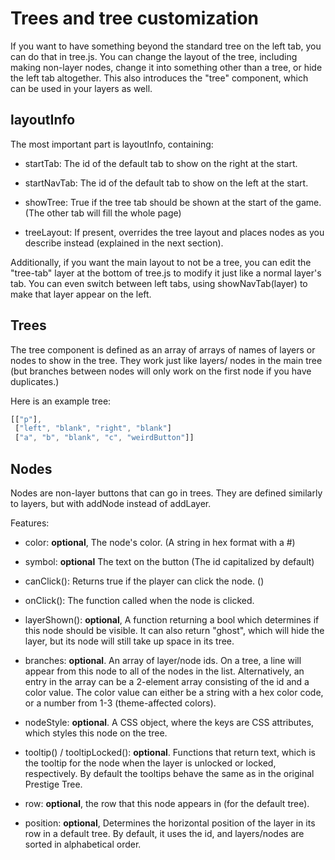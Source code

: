 # Trees and tree customization

If you want to have something beyond the standard tree on the left tab, you can do that in tree.js. You can change the layout
of the tree, including making non-layer nodes, change it into something other than a tree, or hide the left tab altogether.
This also introduces the "tree" component, which can be used in your layers as well.

## layoutInfo
The most important part is layoutInfo, containing:
- startTab: The id of the default tab to show on the right at the start.
- startNavTab: The id of the default tab to show on the left at the start.

- showTree: True if the tree tab should be shown at the start of the game. (The other tab will fill the whole page)
- treeLayout: If present, overrides the tree layout and places nodes as you describe instead (explained in the next section).

Additionally, if you want the main layout to not be a tree, you can edit the "tree-tab" layer at the bottom of tree.js to modify it just like a normal layer's tab. You can even switch between left tabs, using showNavTab(layer) to make that layer appear on the left.

## Trees

The tree component is defined as an array of arrays of names of layers or nodes to show in the tree. They work just like layers/
nodes in the main tree (but branches between nodes will only work on the first node if you have duplicates.)

Here is an example tree:
```js
[["p"],
 ["left", "blank", "right", "blank"]
 ["a", "b", "blank", "c", "weirdButton"]]
```

## Nodes

Nodes are non-layer buttons that can go in trees. They are defined similarly to layers, but with addNode instead of addLayer.

Features:

- color: **optional**, The node's color. (A string in hex format with a #)

- symbol: **optional** The text on the button (The id capitalized by default)

- canClick(): Returns true if the player can click the node. ()

- onClick(): The function called when the node is clicked.

- layerShown(): **optional**, A function returning a bool which determines if this node should be visible. It can also return "ghost", which will hide the layer, but its node will still take up space in its tree.

- branches: **optional**. An array of layer/node ids. On a tree, a line will appear from this node to all of the nodes in the list. Alternatively, an entry in the array can be a 2-element array consisting of the id and a color value. The color value can either be a string with a hex color code, or a number from 1-3 (theme-affected colors).

- nodeStyle: **optional**. A CSS object, where the keys are CSS attributes, which styles this node on the tree.

- tooltip() / tooltipLocked(): **optional**. Functions that return text, which is the tooltip for the node when the layer is unlocked or locked, respectively. By default the tooltips behave the same as in the original Prestige Tree.

- row: **optional**, the row that this node appears in (for the default tree).

- position: **optional**, Determines the horizontal position of the layer in its row in a default tree. By default, it uses the id,
and layers/nodes are sorted in alphabetical order.
